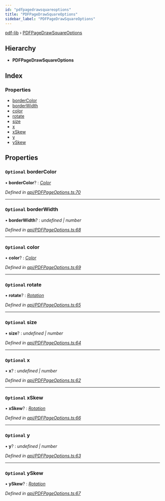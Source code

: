 ```yaml
---
id: "pdfpagedrawsquareoptions"
title: "PDFPageDrawSquareOptions"
sidebar_label: "PDFPageDrawSquareOptions"
---
```


[pdf-lib](../index.md) › [PDFPageDrawSquareOptions](pdfpagedrawsquareoptions.md)

## Hierarchy

* **PDFPageDrawSquareOptions**

## Index

### Properties

* [borderColor](pdfpagedrawsquareoptions.md#optional-bordercolor)
* [borderWidth](pdfpagedrawsquareoptions.md#optional-borderwidth)
* [color](pdfpagedrawsquareoptions.md#optional-color)
* [rotate](pdfpagedrawsquareoptions.md#optional-rotate)
* [size](pdfpagedrawsquareoptions.md#optional-size)
* [x](pdfpagedrawsquareoptions.md#optional-x)
* [xSkew](pdfpagedrawsquareoptions.md#optional-xskew)
* [y](pdfpagedrawsquareoptions.md#optional-y)
* [ySkew](pdfpagedrawsquareoptions.md#optional-yskew)

## Properties

### `Optional` borderColor

• **borderColor**? : *[Color](../index.md#color)*

*Defined in [api/PDFPageOptions.ts:70](https://github.com/Hopding/pdf-lib/blob/b693c81/src/api/PDFPageOptions.ts#L70)*

___

### `Optional` borderWidth

• **borderWidth**? : *undefined | number*

*Defined in [api/PDFPageOptions.ts:68](https://github.com/Hopding/pdf-lib/blob/b693c81/src/api/PDFPageOptions.ts#L68)*

___

### `Optional` color

• **color**? : *[Color](../index.md#color)*

*Defined in [api/PDFPageOptions.ts:69](https://github.com/Hopding/pdf-lib/blob/b693c81/src/api/PDFPageOptions.ts#L69)*

___

### `Optional` rotate

• **rotate**? : *[Rotation](../index.md#rotation)*

*Defined in [api/PDFPageOptions.ts:65](https://github.com/Hopding/pdf-lib/blob/b693c81/src/api/PDFPageOptions.ts#L65)*

___

### `Optional` size

• **size**? : *undefined | number*

*Defined in [api/PDFPageOptions.ts:64](https://github.com/Hopding/pdf-lib/blob/b693c81/src/api/PDFPageOptions.ts#L64)*

___

### `Optional` x

• **x**? : *undefined | number*

*Defined in [api/PDFPageOptions.ts:62](https://github.com/Hopding/pdf-lib/blob/b693c81/src/api/PDFPageOptions.ts#L62)*

___

### `Optional` xSkew

• **xSkew**? : *[Rotation](../index.md#rotation)*

*Defined in [api/PDFPageOptions.ts:66](https://github.com/Hopding/pdf-lib/blob/b693c81/src/api/PDFPageOptions.ts#L66)*

___

### `Optional` y

• **y**? : *undefined | number*

*Defined in [api/PDFPageOptions.ts:63](https://github.com/Hopding/pdf-lib/blob/b693c81/src/api/PDFPageOptions.ts#L63)*

___

### `Optional` ySkew

• **ySkew**? : *[Rotation](../index.md#rotation)*

*Defined in [api/PDFPageOptions.ts:67](https://github.com/Hopding/pdf-lib/blob/b693c81/src/api/PDFPageOptions.ts#L67)*
